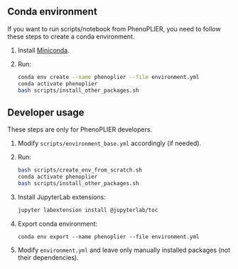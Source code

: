 ## Conda environment

If you want to run scripts/notebook from PhenoPLIER, you need to follow these steps to create a
conda environment.

 1. Install [Miniconda](https://docs.conda.io/en/latest/miniconda.html).
 1. Run:
 
    ```bash
    conda env create --name phenoplier --file environment.yml
    conda activate phenoplier
    bash scripts/install_other_packages.sh
    ```

## Developer usage

These steps are only for PhenoPLIER developers.

 1. Modify `scripts/environment_base.yml` accordingly (if needed).
 1. Run:
 
    ```bash
    bash scripts/create_env_from_scratch.sh
    conda activate phenoplier
    bash scripts/install_other_packages.sh
    ```

 1. Install JupyterLab extensions:
 
    ```bash
    jupyter labextension install @jupyterlab/toc
    ```

 1. Export conda environment:

    ```
    conda env export --name phenoplier --file environment.yml
    ```

 1. Modify `environment.yml` and leave only manually installed packages (not their dependencies).
